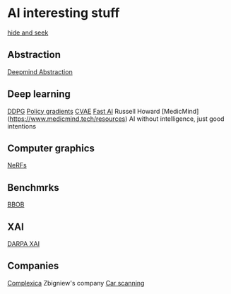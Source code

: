 # AI interesting stuff
<!-- All things AI except robots -->

[ hide and seek](https://openai.com/blog/emergent-tool-use/)

## Abstraction 
[Deepmind Abstraction](https://deepmind.com/blog/article/measuring-abstract-reasoning)

## Deep learning
[DDPG](https://towardsdatascience.com/deep-deterministic-policy-gradient-ddpg-theory-and-implementation-747a3010e82f)
[Policy gradients](https://towardsdatascience.com/policy-gradients-in-a-nutshell-8b72f9743c5d)
[CVAE](https://agustinus.kristia.de/techblog/2016/12/17/conditional-vae/)
[Fast AI](https://www.fast.ai/) Russell Howard
[MedicMind] (https://www.medicmind.tech/resources) AI without intelligence, just good intentions

## Computer graphics 
[NeRFs](https://github.com/NVlabs/instant-ngp)

## Benchmrks
[BBOB](http://coco.lri.fr/COCOdoc/bbo_experiment.html)

## XAI

[DARPA XAI](https://www.darpa.mil/program/explainable-artificial-intelligence)

## Companies
[Complexica](https://www.complexica.com/) Zbigniew's company
[Car scanning](https://arstechnica.com/cars/2022/02/this-ai-mechanic-scans-your-car-or-tires-to-diagnose-defects/)


